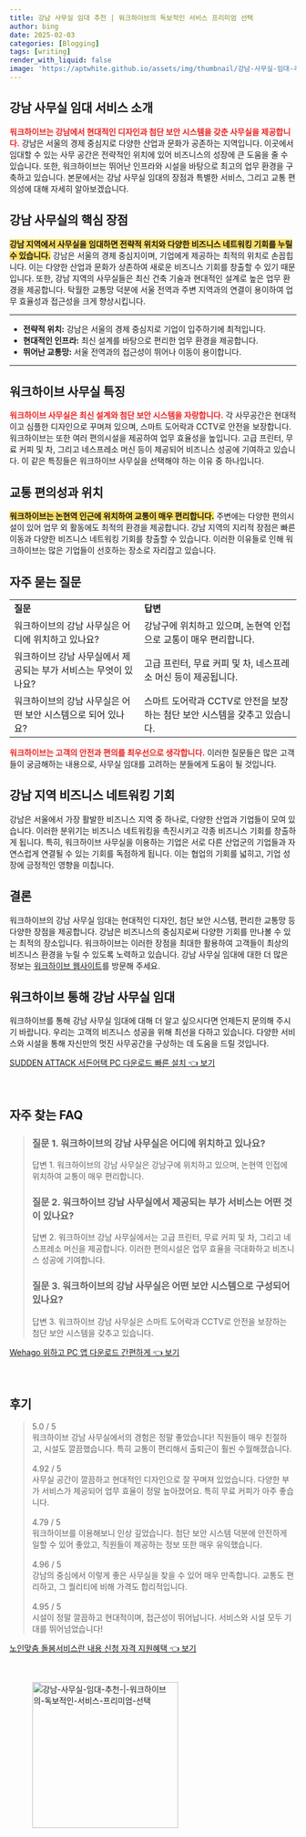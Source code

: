 ```yaml
---
title: 강남 사무실 임대 추천 | 워크하이브의 독보적인 서비스 프리미엄 선택
author: bing
date: 2025-02-03
categories: [Blogging]
tags: [writing]
render_with_liquid: false
image: 'https://aptwhite.github.io/assets/img/thumbnail/강남-사무실-임대-추천-|-워크하이브의-독보적인-서비스-프리미엄-선택.webp'
---
```



<h2 id='강남 사무실 임대 서비스 소개'>강남 사무실 임대 서비스 소개</h2>

<p><b><span style="color: #ee2323;">워크하이브는 강남에서 현대적인 디자인과 첨단 보안 시스템을 갖춘 사무실을 제공합니다.</span></b> 강남은 서울의 경제 중심지로 다양한 산업과 문화가 공존하는 지역입니다. 이곳에서 임대할 수 있는 사무 공간은 전략적인 위치에 있어 비즈니스의 성장에 큰 도움을 줄 수 있습니다. 또한, 워크하이브는 뛰어난 인프라와 시설을 바탕으로 최고의 업무 환경을 구축하고 있습니다. 본문에서는 강남 사무실 임대의 장점과 특별한 서비스, 그리고 교통 편의성에 대해 자세히 알아보겠습니다.</p>

<h2 id='강남 사무실의 핵심 장점'>강남 사무실의 핵심 장점</h2>

<p><b><span style="background-color: #ffe066;">강남 지역에서 사무실을 임대하면 전략적 위치와 다양한 비즈니스 네트워킹 기회를 누릴 수 있습니다.</span></b> 강남은 서울의 경제 중심지이며, 기업에게 제공하는 최적의 위치로 손꼽힙니다. 이는 다양한 산업과 문화가 상존하여 새로운 비즈니스 기회를 창출할 수 있기 때문입니다. 또한, 강남 지역의 사무실들은 최신 건축 기술과 현대적인 설계로 높은 업무 환경을 제공합니다. 탁월한 교통망 덕분에 서울 전역과 주변 지역과의 연결이 용이하여 업무 효율성과 접근성을 크게 향상시킵니다.</p>

<hr />

<ul>
    <li><b>전략적 위치:</b> 강남은 서울의 경제 중심지로 기업이 입주하기에 최적입니다.</li>
    <li><b>현대적인 인프라:</b> 최신 설계를 바탕으로 편리한 업무 환경을 제공합니다.</li>
    <li><b>뛰어난 교통망:</b> 서울 전역과의 접근성이 뛰어나 이동이 용이합니다.</li>
</ul>

<hr />

<h2 id='워크하이브 사무실 특징'>워크하이브 사무실 특징</h2>

<p><b><span style="color: #ee2323;">워크하이브 사무실은 최신 설계와 첨단 보안 시스템을 자랑합니다.</span></b> 각 사무공간은 현대적이고 심플한 디자인으로 꾸며져 있으며, 스마트 도어락과 CCTV로 안전을 보장합니다. 워크하이브는 또한 여러 편의시설을 제공하여 업무 효율성을 높입니다. 고급 프린터, 무료 커피 및 차, 그리고 네스프레소 머신 등이 제공되어 비즈니스 성공에 기여하고 있습니다. 이 같은 특징들은 워크하이브 사무실을 선택해야 하는 이유 중 하나입니다.</p>

<h2 id='교통 편의성과 위치'>교통 편의성과 위치</h2>

<p><b><span style="background-color: #ffe066;">워크하이브는 논현역 인근에 위치하여 교통이 매우 편리합니다.</span></b> 주변에는 다양한 편의시설이 있어 업무 외 활동에도 최적의 환경을 제공합니다. 강남 지역의 지리적 장점은 빠른 이동과 다양한 비즈니스 네트워킹 기회를 창출할 수 있습니다. 이러한 이유들로 인해 워크하이브는 많은 기업들이 선호하는 장소로 자리잡고 있습니다.</p>

<h2 id='자주 묻는 질문'>자주 묻는 질문</h2>

<table>
    <tr>
        <td><b>질문</b></td>
        <td><b>답변</b></td>
    </tr>
    <tr>
        <td>워크하이브의 강남 사무실은 어디에 위치하고 있나요?</td>
        <td>강남구에 위치하고 있으며, 논현역 인접으로 교통이 매우 편리합니다.</td>
    </tr>
    <tr>
        <td>워크하이브 강남 사무실에서 제공되는 부가 서비스는 무엇이 있나요?</td>
        <td>고급 프린터, 무료 커피 및 차, 네스프레소 머신 등이 제공됩니다.</td>
    </tr>
    <tr>
        <td>워크하이브의 강남 사무실은 어떤 보안 시스템으로 되어 있나요?</td>
        <td>스마트 도어락과 CCTV로 안전을 보장하는 첨단 보안 시스템을 갖추고 있습니다.</td>
    </tr>
</table>

<p><b><span style="color: #ee2323;">워크하이브는 고객의 안전과 편의를 최우선으로 생각합니다.</span></b> 이러한 질문들은 많은 고객들이 궁금해하는 내용으로, 사무실 임대를 고려하는 분들에게 도움이 될 것입니다.</p>

<h2 id='강남 지역 비즈니스 네트워킹 기회'>강남 지역 비즈니스 네트워킹 기회</h2>

<p>강남은 서울에서 가장 활발한 비즈니스 지역 중 하나로, 다양한 산업과 기업들이 모여 있습니다. 이러한 분위기는 비즈니스 네트워킹을 촉진시키고 각종 비즈니스 기회를 창출하게 됩니다. 특히, 워크하이브 사무실을 이용하는 기업은 서로 다른 산업군의 기업들과 자연스럽게 연결될 수 있는 기회를 독점하게 됩니다. 이는 협업의 기회를 넓히고, 기업 성장에 긍정적인 영향을 미칩니다.</p>

<h2 id='결론'>결론</h2>

<p>워크하이브의 강남 사무실 임대는 현대적인 디자인, 첨단 보안 시스템, 편리한 교통망 등 다양한 장점을 제공합니다. 강남은 비즈니스의 중심지로써 다양한 기회를 만나볼 수 있는 최적의 장소입니다. 워크하이브는 이러한 장점을 최대한 활용하여 고객들이 최상의 비즈니스 환경을 누릴 수 있도록 노력하고 있습니다. 강남 사무실 임대에 대한 더 많은 정보는 <a href="https://www.workhive.co.kr">워크하이브 웹사이트</a>를 방문해 주세요.</p>

<h2 id='워크하이브 통해 강남 사무실 임대'>워크하이브 통해 강남 사무실 임대</h2>

<p>워크하이브를 통해 강남 사무실 임대에 대해 더 알고 싶으시다면 언제든지 문의해 주시기 바랍니다. 우리는 고객의 비즈니스 성공을 위해 최선을 다하고 있습니다. 다양한 서비스와 시설을 통해 자신만의 멋진 사무공간을 구상하는 데 도움을 드릴 것입니다.</p>


<p><a class="click-button" title="SUDDEN ATTACK 서든어택 PC 다운로드 빠른 설치" href="https://aptwhite.github.io/posts/SUDDEN-ATTACK-%EC%84%9C%EB%93%A0%EC%96%B4%ED%83%9D-PC-%EB%8B%A4%EC%9A%B4%EB%A1%9C%EB%93%9C-%EB%B9%A0%EB%A5%B8-%EC%84%A4%EC%B9%98/" rel="dofollow">SUDDEN ATTACK 서든어택 PC 다운로드 빠른 설치 👈 보기</a></p><br>
<h2 id='자주_찾는_FAQ'>자주 찾는 FAQ</h2>
<div itemscope="" itemtype="https://schema.org/FAQPage"> 
<blockquote> 
<div itemscope="" itemprop="mainEntity" itemtype="https://schema.org/Question"> 
<h3 itemprop="name">질문 1. 워크하이브의 강남 사무실은 어디에 위치하고 있나요?</h3> 
<div itemscope="" itemprop="acceptedAnswer" itemtype="https://schema.org/Answer"> 
<span itemprop="text"> 
<p>답변 1. 워크하이브의 강남 사무실은 강남구에 위치하고 있으며, 논현역 인접에 위치하여 교통이 매우 편리합니다.</p> 
</span> 
</div> 
</div> 
<div itemscope="" itemprop="mainEntity" itemtype="https://schema.org/Question"> 
<h3 itemprop="name">질문 2. 워크하이브 강남 사무실에서 제공되는 부가 서비스는 어떤 것이 있나요?</h3> 
<div itemscope="" itemprop="acceptedAnswer" itemtype="https://schema.org/Answer"> 
<span itemprop="text"> 
<p>답변 2. 워크하이브 강남 사무실에서는 고급 프린터, 무료 커피 및 차, 그리고 네스프레소 머신을 제공합니다. 이러한 편의시설은 업무 효율을 극대화하고 비즈니스 성공에 기여합니다.</p> 
</span> 
</div> 
</div> 
<div itemscope="" itemprop="mainEntity" itemtype="https://schema.org/Question"> 
<h3 itemprop="name">질문 3. 워크하이브의 강남 사무실은 어떤 보안 시스템으로 구성되어 있나요?</h3> 
<div itemscope="" itemprop="acceptedAnswer" itemtype="https://schema.org/Answer"> 
<span itemprop="text"> 
<p>답변 3. 워크하이브 강남 사무실은 스마트 도어락과 CCTV로 안전을 보장하는 첨단 보안 시스템을 갖추고 있습니다.</p> 
</span> 
</div> 
</div> 
</blockquote> 
</div>
<p><a class="click-button" title="Wehago 위하고 PC 앱 다운로드 간편하게" href="https://aptwhite.github.io/posts/Wehago-%EC%9C%84%ED%95%98%EA%B3%A0-PC-%EC%95%B1-%EB%8B%A4%EC%9A%B4%EB%A1%9C%EB%93%9C-%EA%B0%84%ED%8E%B8%ED%95%98%EA%B2%8C/" rel="dofollow">Wehago 위하고 PC 앱 다운로드 간편하게 👈 보기</a></p><br>
<h2 id='후기'>후기</h2>
<div itemscope itemtype="https://schema.org/Product">
  <blockquote>
  <div itemprop="review" itemscope itemtype="https://schema.org/Review">
      <div itemprop="reviewRating" itemscope itemtype="https://schema.org/Rating"> <span itemprop="ratingValue">5.0</span> / <span itemprop="bestRating">5</span> </div>
      <span itemprop="reviewBody">워크하이브 강남 사무실에서의 경험은 정말 좋았습니다! 직원들이 매우 친절하고, 시설도 깔끔했습니다. 특히 교통이 편리해서 출퇴근이 훨씬 수월해졌습니다.</span>
  </div>
  <br>
  <div itemprop="review" itemscope itemtype="https://schema.org/Review">
      <div itemprop="reviewRating" itemscope itemtype="https://schema.org/Rating"> <span itemprop="ratingValue">4.92</span> / <span itemprop="bestRating">5</span> </div>
      <span itemprop="reviewBody">사무실 공간이 깔끔하고 현대적인 디자인으로 잘 꾸며져 있었습니다. 다양한 부가 서비스가 제공되어 업무 효율이 정말 높아졌어요. 특히 무료 커피가 아주 좋습니다.</span>
  </div>
  <br>
  <div itemprop="review" itemscope itemtype="https://schema.org/Review">
      <div itemprop="reviewRating" itemscope itemtype="https://schema.org/Rating"> <span itemprop="ratingValue">4.79</span> / <span itemprop="bestRating">5</span> </div>
      <span itemprop="reviewBody">워크하이브를 이용해보니 인상 깊었습니다. 첨단 보안 시스템 덕분에 안전하게 일할 수 있어 좋았고, 직원들이 제공하는 정보 또한 매우 유익했습니다.</span>
  </div>
  <br>
  <div itemprop="review" itemscope itemtype="https://schema.org/Review">
      <div itemprop="reviewRating" itemscope itemtype="https://schema.org/Rating"> <span itemprop="ratingValue">4.96</span> / <span itemprop="bestRating">5</span> </div>
      <span itemprop="reviewBody">강남의 중심에서 이렇게 좋은 사무실을 찾을 수 있어 매우 만족합니다. 교통도 편리하고, 그 퀄리티에 비해 가격도 합리적입니다.</span>
  </div>
  <br>
  <div itemprop="review" itemscope itemtype="https://schema.org/Review">
      <div itemprop="reviewRating" itemscope itemtype="https://schema.org/Rating"> <span itemprop="ratingValue">4.95</span> / <span itemprop="bestRating">5</span> </div>
      <span itemprop="reviewBody">시설이 정말 깔끔하고 현대적이며, 접근성이 뛰어납니다. 서비스와 시설 모두 기대를 뛰어넘었습니다!</span>
  </div>
  </blockquote>
</div>
<p><a class="click-button" title="노인맞춤 돌봄서비스란 내용 신청 자격 지원혜택" href="https://aptwhite.github.io/posts/%EB%85%B8%EC%9D%B8%EB%A7%9E%EC%B6%A4-%EB%8F%8C%EB%B4%84%EC%84%9C%EB%B9%84%EC%8A%A4%EB%9E%80-%EB%82%B4%EC%9A%A9-%EC%8B%A0%EC%B2%AD-%EC%9E%90%EA%B2%A9-%EC%A7%80%EC%9B%90%ED%98%9C%ED%83%9D/" rel="dofollow">노인맞춤 돌봄서비스란 내용 신청 자격 지원혜택 👈 보기</a></p><br>
<figure class="image"><img src="https://aptwhite.github.io/assets/img/thumbnail/강남-사무실-임대-추천-|-워크하이브의-독보적인-서비스-프리미엄-선택.webp" alt="강남-사무실-임대-추천-|-워크하이브의-독보적인-서비스-프리미엄-선택" width="256" height="256"></figure>
